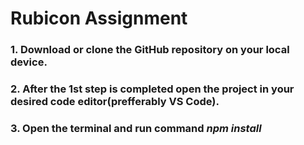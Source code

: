 # Rubicon Assignment

### 1. Download or clone the GitHub repository on your local device. 
### 2. After the 1st step is completed open the project in your desired code editor(prefferably VS Code). 
### 3. Open the terminal and run command ***npm install***
